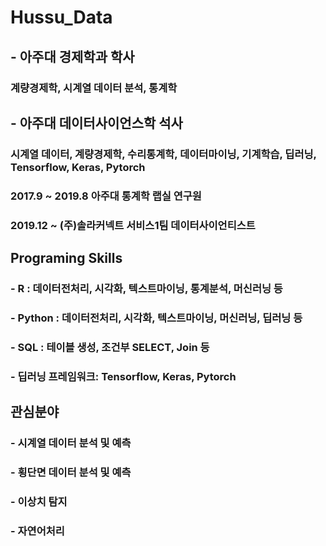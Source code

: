 # Hussu_Data
## - 아주대 경제학과 학사
### 계량경제학, 시계열 데이터 분석, 통계학
## - 아주대 데이터사이언스학 석사
### 시계열 데이터, 계량경제학, 수리통계학, 데이터마이닝, 기계학습, 딥러닝, Tensorflow, Keras, Pytorch
### 2017.9 ~ 2019.8 아주대 통계학 랩실 연구원
### 2019.12 ~ (주)솔라커넥트 서비스1팀 데이터사이언티스트

## Programing Skills
### - R : 데이터전처리, 시각화, 텍스트마이닝, 통계분석, 머신러닝 등
### - Python : 데이터전처리, 시각화, 텍스트마이닝, 머신러닝, 딥러닝 등
### - SQL : 테이블 생성, 조건부 SELECT, Join 등
### - 딥러닝 프레임워크: Tensorflow, Keras, Pytorch

## 관심분야
### - 시계열 데이터 분석 및 예측
### - 횡단면 데이터 분석 및 예측
### - 이상치 탐지
### - 자연어처리